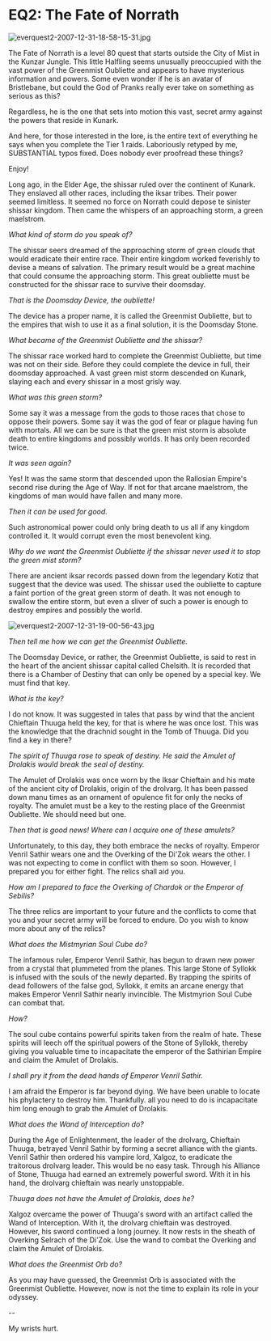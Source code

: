 # EQ2: The Fate of Norrath

![everquest2-2007-12-31-18-58-15-31.jpg](http://westkarana.com/wp-content/uploads/2007/12/everquest2-2007-12-31-18-58-15-31.jpg)

The Fate of Norrath is a level 80 quest that starts outside the City of Mist in the Kunzar Jungle. This little Halfling seems unusually preoccupied with the vast power of the Greenmist Oubliette and appears to have mysterious information and powers. Some even wonder if he is an avatar of Bristlebane, but could the God of Pranks really ever take on something as serious as this?

Regardless, he is the one that sets into motion this vast, secret army against the powers that reside in Kunark.

And here, for those interested in the lore, is the entire text of everything he says when you complete the Tier 1 raids. Laboriously retyped by me, SUBSTANTIAL typos fixed. Does nobody ever proofread these things?

Enjoy!



Long ago, in the Elder Age, the shissar ruled over the continent of Kunark. They enslaved all other races, including the iksar tribes. Their power seemed limitless. It seemed no force on Norrath could depose te sinister shissar kingdom. Then came the whispers of an approaching storm, a green maelstrom.

*What kind of storm do you speak of?*

The shissar seers dreamed of the approaching storm of green clouds that would eradicate their entire race. Their entire kingdom worked feverishly to devise a means of
salvation. The primary result would be a great machine that could consume the approaching storm. This great oubliette must be constructed for the shissar race to survive their doomsday.

*That is the Doomsday Device, the oubliette!*

The device has a proper name, it is called the Greenmist Oubliette, but to the empires that wish to use it as a final solution, it is the Doomsday Stone.

*What became of the Greenmist Oubliette and the shissar?*

The shissar race worked hard to complete the Greenmist Oubliette, but time was not on their side. Before they could complete the device in full, their doomsday approached. A
vast green mist storm descended on Kunark, slaying each and every shissar in a most grisly way.

*What was this green storm?*

Some say it was a message from the gods to those races that chose to oppose their powers. Some say it was the god of fear or plague having fun with mortals. All we can be sure is that the green mist storm is absolute death to entire kingdoms and possibly worlds. It has only been recorded twice.

*It was seen again?*

Yes! It was the same storm that descended upon the Rallosian Empire's second rise during the Age of Way. If not for that arcane maelstrom, the kingdoms of man would have fallen and many more.

*Then it can be used for good.*

Such astronomical power could only bring death to us all if any kingdom controlled it. It would corrupt even the most benevolent king.

*Why do we want the Greenmist Oubliette if the shissar never used it to stop the green mist storm?*

There are ancient iksar records passed down from the legendary Kotiz that suggest that the device was used. The shissar used the oubliette to capture a faint portion of 
the great green storm of death. It was not enough to swallow the entire storm, but even a sliver of such a power is enough to destroy empires and possibly the world.

![everquest2-2007-12-31-19-00-56-43.jpg](http://westkarana.com/wp-content/uploads/2007/12/everquest2-2007-12-31-19-00-56-43.jpg)

*Then tell me how we can get the Greenmist Oubliette.*

The Doomsday Device, or rather, the Greenmist Oubliette, is said to rest in the heart of the ancient shissar capital called Chelsith. It is recorded that there is a Chamber of Destiny
that can only be opened by a special key. We must find that key.

*What is the key?*

I do not know. It was suggested in tales that pass by wind that the ancient Chieftain Thuuga held the key, for that is where he was once lost. This was the knowledge that the 
drachnid sought in the Tomb of Thuuga. Did you find a key in there?

*The spirit of Thuuga rose to speak of destiny. He said the Amulet of Drolakis would break the seal of destiny.*

The Amulet of Drolakis was once worn by the Iksar Chieftain and his mate of the ancient city of Drolakis, origin of the drolvarg. It has been passed down manu times as an
ornament of opulence fit for only the necks of royalty. The amulet must be a key to the resting place of the Greenmist Oubliette. We should need but one.

*Then that is good news! Where can I acquire one of these amulets?*

Unfortunately, to this day, they both embrace the necks of royalty. Emperor Venril Sathir wears one and the Overking of the Di'Zok wears the other. I was not expecting to come
in conflict with them so soon. However, I prepared you for either fight. The relics shall aid you.

*How am I prepared to face the Overking of Chardok or the Emperor of Sebilis?*

The three relics are important to your future and the conflicts to come that you and your secret army will be forced to endure. Do you wish to know more about any of the relics?

*What does the Mistmyrian Soul Cube do?*

The infamous ruler, Emperor Venril Sathir, has begun to drawn new power from a crystal that plummeted from the planes. This large Stone of Syllokk is infused with the souls of the newly departed. By trapping the spirits of dead followers of the false god, Syllokk, it emits an arcane energy that makes Emperor Venril Sathir nearly invincible. The Mistmyrion Soul Cube can combat that.

*How?*

The soul cube contains powerful spirits taken from the realm of hate. These spirits will leech off the spiritual powers of the Stone of Syllokk, thereby giving you valuable time to incapacitate the emperor of the Sathirian Empire and claim the Amulet of Drolakis.

*I shall pry it from the dead hands of Emperor Venril Sathir.*

I am afraid the Emperor is far beyond dying. We have been unable to locate his phylactery to destroy him. Thankfully. all you need to do is incapacitate him long enough to grab the Amulet of Drolakis.

*What does the Wand of Interception do?*

During the Age of Enlightenment, the leader of the drolvarg, Chieftain Thuuga, betrayed Venril Sathir by forming a secret alliance with the giants. Venril Sathir then ordered his vampire lord, Xalgoz, to eradicate the traitorous drolvarg leader. This would be no easy task. Through his Alliance of Stone, Thuuga had earned an extremely powerful sword. With it in his hand, the drolvarg chieftain was nearly unstoppable.

*Thuuga does not have the Amulet of Drolakis, does he?*

Xalgoz overcame the power of Thuuga's sword with an artifact called the Wand of Interception. With it, the drolvarg chieftain was destroyed. However, his sword
continued a long journey. It now rests in the sheath of Overking Selrach of the Di'Zok. Use the wand to combat the Overking and claim the Amulet of Drolakis.

*What does the Greenmist Orb do?*

As you may have guessed, the Greenmist Orb is associated with the Greenmist Oubliette. However, now is not the time to explain its role in your odyssey.

--

My wrists hurt.

